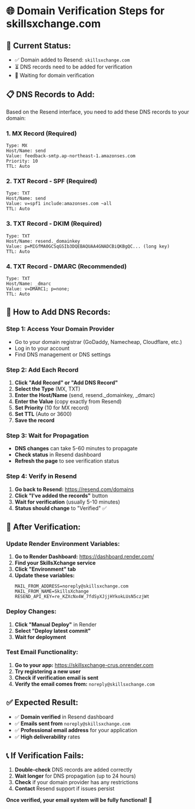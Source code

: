 # 🌐 Domain Verification Steps for skillsxchange.com

## 🎯 **Current Status:**
- ✅ Domain added to Resend: `skillsxchange.com`
- ⏳ DNS records need to be added for verification
- 🔄 Waiting for domain verification

## 📋 **DNS Records to Add:**

Based on the Resend interface, you need to add these DNS records to your domain:

### **1. MX Record (Required)**
```
Type: MX
Host/Name: send
Value: feedback-smtp.ap-northeast-1.amazonses.com
Priority: 10
TTL: Auto
```

### **2. TXT Record - SPF (Required)**
```
Type: TXT
Host/Name: send
Value: v=spf1 include:amazonses.com ~all
TTL: Auto
```

### **3. TXT Record - DKIM (Required)**
```
Type: TXT
Host/Name: resend._domainkey
Value: p=MIGfMA0GCSqGSIb3DQEBAQUAA4GNADCBiQKBgQC... (long key)
TTL: Auto
```

### **4. TXT Record - DMARC (Recommended)**
```
Type: TXT
Host/Name: _dmarc
Value: v=DMARC1; p=none;
TTL: Auto
```

## 🔧 **How to Add DNS Records:**

### **Step 1: Access Your Domain Provider**
- Go to your domain registrar (GoDaddy, Namecheap, Cloudflare, etc.)
- Log in to your account
- Find DNS management or DNS settings

### **Step 2: Add Each Record**
1. **Click "Add Record" or "Add DNS Record"**
2. **Select the Type** (MX, TXT)
3. **Enter the Host/Name** (send, resend._domainkey, _dmarc)
4. **Enter the Value** (copy exactly from Resend)
5. **Set Priority** (10 for MX record)
6. **Set TTL** (Auto or 3600)
7. **Save the record**

### **Step 3: Wait for Propagation**
- **DNS changes** can take 5-60 minutes to propagate
- **Check status** in Resend dashboard
- **Refresh the page** to see verification status

### **Step 4: Verify in Resend**
1. **Go back to Resend:** https://resend.com/domains
2. **Click "I've added the records"** button
3. **Wait for verification** (usually 5-10 minutes)
4. **Status should change** to "Verified" ✅

## 🚀 **After Verification:**

### **Update Render Environment Variables:**
1. **Go to Render Dashboard:** https://dashboard.render.com/
2. **Find your SkillsXchange service**
3. **Click "Environment" tab**
4. **Update these variables:**
   ```
   MAIL_FROM_ADDRESS=noreply@skillsxchange.com
   MAIL_FROM_NAME=SkillsXchange
   RESEND_API_KEY=re_KZXcNx4W_7fdSyXJjjHYkokLUsN5czjWt
   ```

### **Deploy Changes:**
1. **Click "Manual Deploy"** in Render
2. **Select "Deploy latest commit"**
3. **Wait for deployment**

### **Test Email Functionality:**
1. **Go to your app:** https://skillsxchange-crus.onrender.com
2. **Try registering a new user**
3. **Check if verification email is sent**
4. **Verify the email comes from:** `noreply@skillsxchange.com`

## ✅ **Expected Result:**
- ✅ **Domain verified** in Resend dashboard
- ✅ **Emails sent from** `noreply@skillsxchange.com`
- ✅ **Professional email address** for your application
- ✅ **High deliverability** rates

## 📞 **If Verification Fails:**
1. **Double-check** DNS records are added correctly
2. **Wait longer** for DNS propagation (up to 24 hours)
3. **Check** if your domain provider has any restrictions
4. **Contact** Resend support if issues persist

**Once verified, your email system will be fully functional!** 🎉
